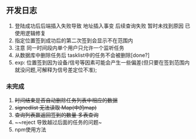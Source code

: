 ## 开发日志
1. 登陆成功后后端插入失败导致 地址插入事变 后续查询失败
   暂时未找到原因 已使用逻辑修复
2. 指定位置签到成功后的第二次签到会显示不在范围内
3. 注意 同一时间段内单个用户只允许一个监听任务
4. 从数据库中删除任务后 tasklist中的任务不会被删除[done?]
5. exp: 位置签到因为设备/信号等因素可能会产生一些偏差(但只要在签到范围内就没问题,可解释为信号差定位不准);




### 未完成
 1. ~~时间结束是否自动删除任务列表中相应的数据~~
 2. ~~signedlist 无法读取  Map(中的map)~~
 3. ~~查询列表赢返回签到的数量 多表查询~~
 4. ~~reject 导致越过后面的任务的问题~
 5. npm使用方法

